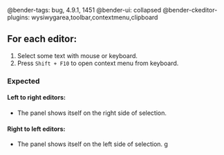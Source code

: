 @bender-tags: bug, 4.9.1, 1451
@bender-ui: collapsed
@bender-ckeditor-plugins: wysiwygarea,toolbar,contextmenu,clipboard

## For each editor:
1. Select some text with mouse or keyboard.
1. Press `Shift + F10` to open context menu from keyboard.

### Expected

#### Left to right editors:
- The panel shows itself on the right side of selection.

#### Right to left editors:
- The panel shows itself on the left side of selection.
g
